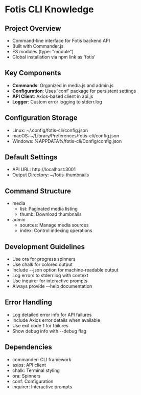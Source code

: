 # Fotis CLI Knowledge

## Project Overview
- Command-line interface for Fotis backend API
- Built with Commander.js
- ES modules (type: "module")
- Global installation via npm link as 'fotis'

## Key Components
- **Commands**: Organized in media.js and admin.js
- **Configuration**: Uses 'conf' package for persistent settings
- **API Client**: Axios-based client in api.js
- **Logger**: Custom error logging to stderr.log

## Configuration Storage
- Linux: ~/.config/fotis-cli/config.json
- macOS: ~/Library/Preferences/fotis-cli/config.json
- Windows: %APPDATA%/fotis-cli/Config/config.json

## Default Settings
- API URL: http://localhost:3001
- Output Directory: ~/fotis-thumbnails

## Command Structure
- media
  - list: Paginated media listing
  - thumb: Download thumbnails
- admin
  - sources: Manage media sources
  - index: Control indexing operations

## Development Guidelines
- Use ora for progress spinners
- Use chalk for colored output
- Include --json option for machine-readable output
- Log errors to stderr.log with context
- Use inquirer for interactive prompts
- Always provide --help documentation

## Error Handling
- Log detailed error info for API failures
- Include Axios error details when available
- Use exit code 1 for failures
- Show debug info with --debug flag

## Dependencies
- commander: CLI framework
- axios: API client
- chalk: Terminal styling
- ora: Spinners
- conf: Configuration
- inquirer: Interactive prompts